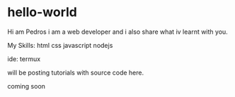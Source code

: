 # hello-world

Hi
am Pedros i am a web developer
and i also share what iv learnt 
with you. 

My Skills:
html
css
javascript
nodejs

ide:
termux

will be posting tutorials with 
source code here.

coming soon




